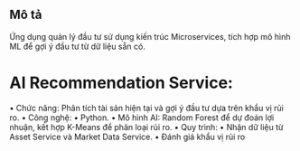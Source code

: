 ## Mô tả
Ứng dụng quản lý đầu tư sử dụng kiến trúc Microservices, tích hợp mô hình ML để gợi ý đầu tư từ dữ liệu sẵn có.
# AI Recommendation Service: 
• Chức năng: Phân tích tài sản hiện tại và gợi ý đầu tư dựa trên khẩu vị rủi ro.
• Công nghệ: 
• Python.
• Mô hình AI: Random Forest để dự đoán lợi nhuận, kết hợp K-Means để phân loại rủi ro.
• Quy trình: 
• Nhận dữ liệu từ Asset Service và Market Data Service.
• Đánh giá khẩu vị rủi ro 
